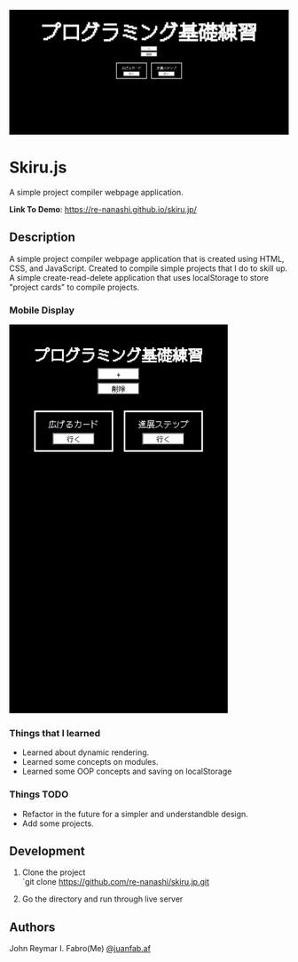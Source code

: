 ![demo](./img/demo.png?raw=true)

# Skiru.js

A simple project compiler webpage application.

**Link To Demo**: https://re-nanashi.github.io/skiru.jp/

## Description

A simple project compiler webpage application that is created using HTML, CSS, and JavaScript. Created to compile simple projects that I do to skill up. A simple create-read-delete application that uses localStorage to store "project cards" to compile projects.

### Mobile Display

<img src="./img/demo-mobile.png" height="700">

### Things that I learned

- Learned about dynamic rendering.
- Learned some concepts on modules.
- Learned some OOP concepts and saving on localStorage

### Things TODO

- Refactor in the future for a simpler and understandble design.
- Add some projects.

## Development

1. Clone the project <br>
   `git clone https://github.com/re-nanashi/skiru.jp.git

2. Go the directory and run through live server

## Authors

John Reymar I. Fabro(Me)
[@juanfab.af](https://www.instagram.com/juanfab.af/)
